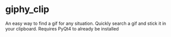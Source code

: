 # giphy_clip

An easy way to find a gif for any situation. Quickly search a gif and stick it
in your clipboard. Requires PyQt4 to already be installed
